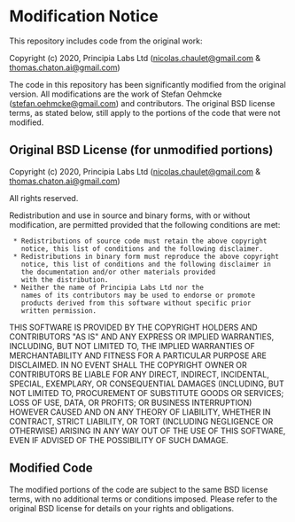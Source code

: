 Modification Notice
===================

This repository includes code from the original work:

  Copyright (c) 2020, Principia Labs Ltd
  (nicolas.chaulet@gmail.com & thomas.chaton.ai@gmail.com)

The code in this repository has been significantly modified from the original version. 
All modifications are the work of Stefan Oehmcke (stefan.oehmcke@gmail.com) and contributors. 
The original BSD license terms, as stated below, still apply to the portions of the code that were not modified.

Original BSD License (for unmodified portions)
----------------------------------------------

  Copyright (c) 2020, Principia Labs Ltd
  (nicolas.chaulet@gmail.com & thomas.chaton.ai@gmail.com)

 All rights reserved.

 Redistribution and use in source and binary forms, with or without
 modification, are permitted provided that the following
 conditions are met:

     * Redistributions of source code must retain the above copyright
       notice, this list of conditions and the following disclaimer.
     * Redistributions in binary form must reproduce the above copyright
       notice, this list of conditions and the following disclaimer in
       the documentation and/or other materials provided
       with the distribution.
     * Neither the name of Principia Labs Ltd nor the
       names of its contributors may be used to endorse or promote
       products derived from this software without specific prior
       written permission.

 THIS SOFTWARE IS PROVIDED BY THE COPYRIGHT HOLDERS AND CONTRIBUTORS
 "AS IS" AND ANY EXPRESS OR IMPLIED WARRANTIES, INCLUDING, BUT NOT
 LIMITED TO, THE IMPLIED WARRANTIES OF MERCHANTABILITY AND FITNESS
 FOR A PARTICULAR PURPOSE ARE DISCLAIMED. IN NO EVENT SHALL THE
 COPYRIGHT OWNER OR CONTRIBUTORS BE LIABLE FOR ANY DIRECT, INDIRECT,
 INCIDENTAL, SPECIAL, EXEMPLARY, OR CONSEQUENTIAL DAMAGES (INCLUDING,
 BUT NOT LIMITED TO, PROCUREMENT OF SUBSTITUTE GOODS OR SERVICES; LOSS
 OF USE, DATA, OR PROFITS; OR BUSINESS INTERRUPTION) HOWEVER CAUSED
 AND ON ANY THEORY OF LIABILITY, WHETHER IN CONTRACT, STRICT LIABILITY,
 OR TORT (INCLUDING NEGLIGENCE OR OTHERWISE) ARISING IN ANY WAY OUT
 OF THE USE OF THIS SOFTWARE, EVEN IF ADVISED OF THE POSSIBILITY
 OF SUCH DAMAGE.


Modified Code
-------------

The modified portions of the code are subject to the same BSD license terms, with no additional terms or conditions imposed.
Please refer to the original BSD license for details on your rights and obligations.
